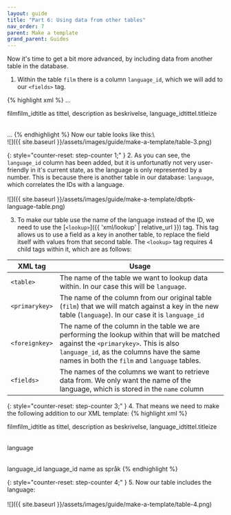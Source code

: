 ```yaml
---
layout: guide
title: "Part 6: Using data from other tables"
nav_order: 7
parent: Make a template
grand_parent: Guides
---
```


Now it's time to get a bit more advanced, by including data from another table in the database.

1. Within the table `film` there is a column `language_id`, which we will add to our `<fields>` tag.

{% highlight xml %}
...
<table>
    <name>film</name>
    <title>Den beste tabellen</title>
    <primarykey>film_id</primarykey>                    
    <fields>title as tittel, description as beskrivelse, language_id</fields>
    <edit>tittel.titleize</edit>
</table>
...
{% endhighlight %}
Now our table looks like this:\
<br>
![]({{ site.baseurl }}/assets/images/guide/make-a-template/table-3.png)

{: style="counter-reset: step-counter 1;" }
2. As you can see, the `language_id` column has been added, but it is unfortunatly not very user-friendly in it's current state, as the language is only represented by a number. This is because there is another table in our database: `language`, which correlates the IDs with a language.\
<br>
![]({{ site.baseurl }}/assets/images/guide/make-a-template/dbptk-language-table.png)

3. To make our table use the name of the language instead of the ID, we need to use the [`<lookup>`]({{ 'xml/lookup' | relative_url }}) tag. This tag allows us to use a field as a key in another table, to replace the field itself with values from that second table. The `<lookup>` tag requires 4 child tags within it, which are as follows:
    
| XML tag | Usage |
| ----- | ---------- |
| `<table>` | The name of the table we want to lookup data within. In our case this will be `language`. |
| `<primarykey>` | The name of the column from our original table (`film`) that we will match against a key in the new table (`language`). In our case it is `language_id` |
| `<foreignkey>` | The name of the column in the table we are performing the lookup within that will be matched against the `<primarykey>`. This is also `language_id`, as the columns have the same names in both the `film` and `language` tables. |
| `<fields>` | The names of the columns we want to retrieve data from. We only want the name of the language, which is stored in the `name` column |
    
{: style="counter-reset: step-counter 3;" }
4. That means we need to make the following addition to our XML template:
{% highlight xml %}
<table>
    <name>film</name>
    <title>Den beste tabellen</title>
    <primarykey>film_id</primarykey>                    
    <fields>title as tittel, description as beskrivelse, language_id</fields>
    <edit>tittel.titleize</edit>
    <lookup> 
        <table>language</table>
        <primarykey>language_id</primarykey>
        <foreignkey>language_id</foreignkey>
        <fields>name as språk</fields> <!-- We can rename the field using the "as" keyword we learned in part 5 -->
    </lookup>
</table>
{% endhighlight %}

{: style="counter-reset: step-counter 4;" }
5. Now our table includes the language:\
<br>
![]({{ site.baseurl }}/assets/images/guide/make-a-template/table-4.png)
